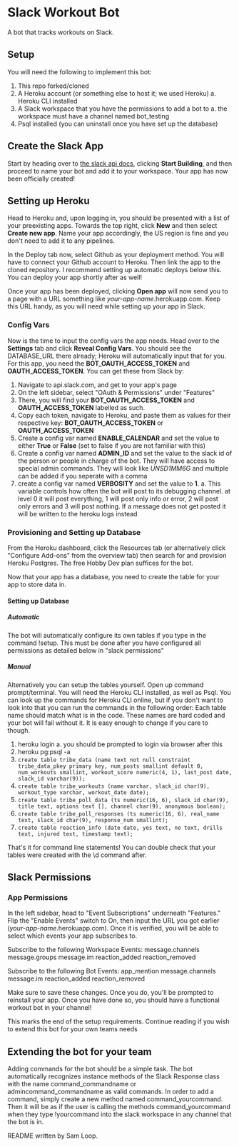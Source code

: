 # Slack Workout Bot
A bot that tracks workouts on Slack. 

## Setup
You will need the following to implement this bot:
1. This repo forked/cloned
2. A Heroku account (or something else to host it; we used Heroku)
	a. Heroku CLI installed
3. A Slack workspace that you have the permissions to add a bot to
    a. the workspace must have a channel named bot_testing
4. Psql installed (you can uninstall once you have set up the database)

## Create the Slack App
Start by heading over to [the slack api docs](https://api.slack.com/), clicking **Start Building**, and then proceed to name your bot and add it to your workspace. Your app has now been officially created!

## Setting up Heroku
Head to Heroku and, upon logging in, you should be presented with a list of your preexisting apps. Towards the top right, click **New** and then select **Create new app**. Name your app accordingly, the US region is fine and you don't need to add it to any pipelines.

In the Deploy tab now, select Github as your deployment method. You will have to connect your Github account to Heroku. Then link the app to the cloned repository. I recommend setting up automatic deploys below this. You can deploy your app shortly after as well!

Once your app has been deployed, clicking **Open app** will now send you to a page with a URL something like _your-app-name_.herokuapp.com. Keep this URL handy, as you will need while setting up your app in Slack.

### Config Vars
Now is the time to input the config vars the app needs. Head over to the **Settings** tab and click **Reveal Config Vars**. You should see the DATABASE_URL there already; Heroku will automatically input that for you. For this app, you need the **BOT_OAUTH_ACCESS_TOKEN** and **OAUTH_ACCESS_TOKEN**. You can get these from Slack by:

1. Navigate to api.slack.com, and get to your app's page
2. On the left sidebar, select "OAuth & Permissions" under "Features"
3. There, you will find your **BOT_OAUTH_ACCESS_TOKEN** and **OAUTH_ACCESS_TOKEN** labelled as such.
4. Copy each token, navigate to Heroku, and paste them as values for their respective key: **BOT_OAUTH_ACCESS_TOKEN** or **OAUTH_ACCESS_TOKEN**
5. Create a config var named **ENABLE_CALENDAR** and set the value to either **True** or **False** (set to false if you are not familiar with this)
6. Create a config var named **ADMIN_ID** and set the value to the slack id of the person or people in charge of the bot. They will have access to special admin commands. They will look like *UNSD1MM6G* and multiple can be added if you seperate with a comma
7. create a config var named **VERBOSITY** and set the value to **1**. 
    a. This variable controls how often the bot will post to its debugging channel. at level 0 it will post everything, 1 will post only info or error, 2 will post only errors and 3 will post nothing. If a message does not get posted it will be written to the heroku logs instead

### Provisioning and Setting up Database
From the Heroku dashboard, click the Resources tab (or alternatively click "Configure Add-ons" from the overview tab) then search for and provision Heroku Postgres. The free Hobby Dev plan suffices for the bot. 

Now that your app has a database, you need to create the table for your app to store data in.

#### Setting up Database

##### Automatic
The bot will automatically configure its own tables if you type in the command !setup. This must be done after you have configured all permissions as detailed below in "slack permissions"

##### Manual
Alternatively you can setup the tables yourself.
Open up command prompt/terminal. You will need the Heroku CLI installed, as well as Psql. You can look up the commands for Heroku CLI online, but if you don't want to look into that you can run the commands in the following order:
Each table name should match what is in the code. These names are hard coded and your bot will fail without it. It is easy enough to change if you care to though.

1. heroku login
	a. you should be prompted to login via browser after this
2. heroku pg:psql -a <bot name as it appears on heroku>
3. `create table tribe_data (name text not null constraint tribe_data_pkey primary key, num_posts smallint default 0, num_workouts smallint, workout_score numeric(4, 1), last_post date, slack_id varchar(9));`
4. `create table tribe_workouts (name varchar, slack_id char(9), workout_type varchar, workout_date date);`
5. `create table tribe_poll_data (ts numeric(16, 6), slack_id char(9), title text, options text [], channel char(9), anonymous boolean);`
6. `create table tribe_poll_responses (ts numeric(16, 6), real_name text, slack_id char(9), response_num smallint);`
7. `create table reaction_info (date date, yes text, no text, drills text, injured text, timestamp text);`

That's it for command line statements! You can double check that your tables were created with the \d command after.



## Slack Permissions

### App Permissions
In the left sidebar, head to "Event Subscriptions" underneath "Features." Flip the "Enable Events" switch to On, then input the URL you got earlier (_your-app-name_.herokuapp.com). Once it is verified, you will be able to select which events your app subscribes to.

Subscribe to the following Workspace Events:
message.channels
message.groups
message.im
reaction_added
reaction_removed

Subscribe to the following Bot Events:
app_mention
message.channels
message.im
reaction_added
reaction_removed

Make sure to save these changes. Once you do, you'll be prompted to reinstall your app. Once you have done so, you should have a functional workout bot in your channel!


This marks the end of the setup requirements. Continue reading if you wish to extend this bot for your own teams needs

## Extending the bot for your team

Adding commands for the bot should be a simple task. The bot automatically recognizes instance methods of the Slack Response class with the name command_commandname or admincommand_commandname as valid commands. In order to add a command, simply create a new method named command_yourcommand. Then it will be as if the user is calling the methods command_yourcommand when they type !yourcommand into the slack workspace in any channel that the bot is in. 

README written by Sam Loop.